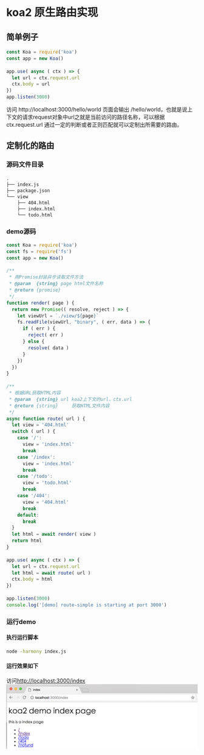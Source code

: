 # koa2 原生路由实现


## 简单例子
```js
const Koa = require('koa')
const app = new Koa()

app.use( async ( ctx ) => {
  let url = ctx.request.url
  ctx.body = url
})
app.listen(3000)
```

访问 http://localhost:3000/hello/world 页面会输出 /hello/world，也就是说上下文的请求request对象中url之就是当前访问的路径名称，可以根据ctx.request.url 通过一定的判断或者正则匹配就可以定制出所需要的路由。


## 定制化的路由

### 源码文件目录
```
.
├── index.js
├── package.json
└── view
    ├── 404.html
    ├── index.html
    └── todo.html
```

### demo源码

```js
const Koa = require('koa')
const fs = require('fs')
const app = new Koa()

/**
 * 用Promise封装异步读取文件方法
 * @param  {string} page html文件名称
 * @return {promise}      
 */
function render( page ) {
  return new Promise(( resolve, reject ) => {
    let viewUrl = `./view/${page}`
    fs.readFile(viewUrl, "binary", ( err, data ) => {
      if ( err ) {
        reject( err )
      } else {
        resolve( data )
      }
    })
  })
}

/**
 * 根据URL获取HTML内容
 * @param  {string} url koa2上下文的url，ctx.url
 * @return {string}     获取HTML文件内容
 */
async function route( url ) {
  let view = '404.html'
  switch ( url ) {
    case '/':
      view = 'index.html'
      break
    case '/index':
      view = 'index.html'
      break
    case '/todo':
      view = 'todo.html'
      break
    case '/404':
      view = '404.html'
      break
    default:
      break
  }
  let html = await render( view )
  return html
}

app.use( async ( ctx ) => {
  let url = ctx.request.url
  let html = await route( url )
  ctx.body = html
})

app.listen(3000)
console.log('[demo] route-simple is starting at port 3000')

```

### 运行demo
#### 执行运行脚本
```sh
node -harmony index.js
```

#### 运行效果如下
访问[http://localhost:3000/index](http://localhost:3000/index)
![route-result-01](./../images/route-result-01.png)